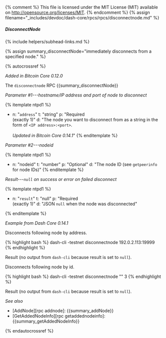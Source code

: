 {% comment %}
This file is licensed under the MIT License (MIT) available on
http://opensource.org/licenses/MIT.
{% endcomment %}
{% assign filename="_includes/devdoc/dash-core/rpcs/rpcs/disconnectnode.md" %}

##### DisconnectNode
{% include helpers/subhead-links.md %}

{% assign summary_disconnectNode="immediately disconnects from a specified node." %}

{% autocrossref %}

*Added in Bitcoin Core 0.12.0*

The `disconnectnode` RPC {{summary_disconnectNode}}

*Parameter #1---hostname/IP address and port of node to disconnect*

{% itemplate ntpd1 %}
- n: "`address`"
  t: "string"
  p: "Required<br>(exactly 1)"
  d: "The node you want to disconnect from as a string in the form of `<IP address>:<port>`.<br><br>*Updated in Bitcoin Core 0.14.1*"
{% enditemplate %}

*Parameter #2---nodeid*

{% itemplate ntpd1 %}
- n: "nodeid"
  t: "number"
  p: "Optional"
  d: "The node ID (see `getpeerinfo` for node IDs)"
{% enditemplate %}

*Result---`null` on success or error on failed disconnect*

{% itemplate ntpd1 %}
- n: "`result`"
  t: "null"
  p: "Required<br>(exactly 1)"
  d: "JSON `null` when the node was disconnected"

{% enditemplate %}

*Example from Dash Core 0.14.1*

Disconnects following node by address.

{% highlight bash %}
dash-cli -testnet disconnectnode 192.0.2.113:19999
{% endhighlight %}

Result (no output from `dash-cli` because result is set to `null`).

Disconnects following node by id.

{% highlight bash %}
dash-cli -testnet disconnectnode "" 3
{% endhighlight %}

Result (no output from `dash-cli` because result is set to `null`).

*See also*

* [AddNode][rpc addnode]: {{summary_addNode}}
* [GetAddedNodeInfo][rpc getaddednodeinfo]: {{summary_getAddedNodeInfo}}

{% endautocrossref %}
